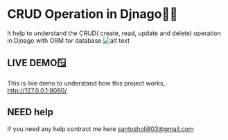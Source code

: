 # CRUD Operation in Djnago🧑‍🔧
  It help to understand the CRUD( create, read, update and delete) operation in Djnago with ORM for database 
  ![alt text]()
## LIVE DEMO🪟
  This is live demo to understand how this project works, http://127.0.0.1:8080/


## NEED help
  If you need any help contract me here santosholi803@gmail.com


  
